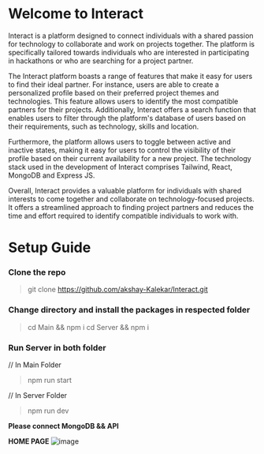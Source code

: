 # Welcome to Interact

Interact is a platform designed to connect individuals with a shared passion for technology to collaborate and work on projects together. The platform is specifically tailored towards individuals who are interested in participating in hackathons or who are searching for a project partner.

The Interact platform boasts a range of features that make it easy for users to find their ideal partner. For instance, users are able to create a personalized profile based on their preferred project themes and technologies. This feature allows users to identify the most compatible partners for their projects. Additionally, Interact offers a search function that enables users to filter through the platform's database of users based on their requirements, such as technology, skills and location.

Furthermore, the platform allows users to toggle between active and inactive states, making it easy for users to control the visibility of their profile based on their current availability for a new project. The technology stack used in the development of Interact comprises Tailwind, React, MongoDB and Express JS.

Overall, Interact provides a valuable platform for individuals with shared interests to come together and collaborate on technology-focused projects. It offers a streamlined approach to finding project partners and reduces the time and effort required to identify compatible individuals to work with.


# Setup Guide

### Clone the repo
>git clone https://github.com/akshay-Kalekar/Interact.git

### Change directory and install the packages in respected folder
>cd Main && npm i 
>cd Server && npm i

### Run Server in both folder

// In Main Folder
>npm run start 

// In Server Folder
>npm run dev

**Please connect MongoDB && API**

**HOME PAGE**
![image](https://user-images.githubusercontent.com/97843629/225887996-eac0d2b6-dc67-4e11-9784-9859239ec5e0.png)

